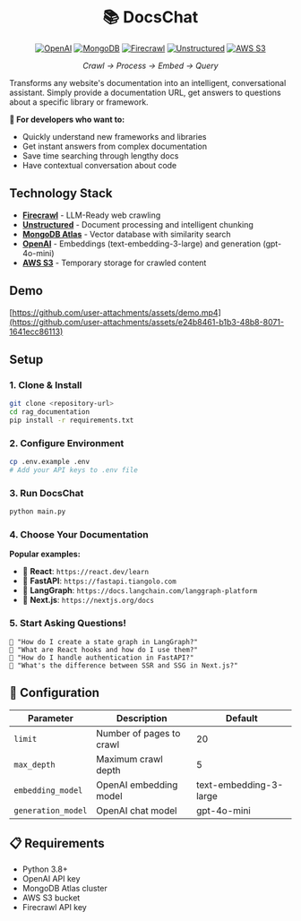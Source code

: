 <div align="center">

# 📚 DocsChat

[![OpenAI](https://img.shields.io/badge/OpenAI-4A4A55?style=for-the-badge&logo=openai)](https://openai.com)
[![MongoDB](https://img.shields.io/badge/-MongoDB-13aa52?style=for-the-badge&logo=mongodb&logoColor=white)](https://mongodb.com)
[![Firecrawl](https://img.shields.io/badge/Firecrawl-orange?style=for-the-badge)](https://firecrawl.dev)
[![Unstructured](https://img.shields.io/badge/Unstructured-purple?style=for-the-badge)](https://unstructured.io)
[![AWS S3](https://img.shields.io/badge/AWS%20S3-FF9900?style=for-the-badge&logo=amazons3&logoColor=white)](https://aws.amazon.com/s3)

*Crawl → Process → Embed → Query*

</div>

Transforms any website's documentation into an intelligent, conversational assistant. Simply provide a documentation URL, get answers to questions about a specific library or framework.

**🎯 For developers who want to:**
- Quickly understand new frameworks and libraries
- Get instant answers from complex documentation
- Save time searching through lengthy docs
- Have contextual conversation about code

## Technology Stack

- **[Firecrawl](https://firecrawl.dev)** -  LLM-Ready web crawling
- **[Unstructured](https://unstructured.io)** - Document processing and intelligent chunking
- **[MongoDB Atlas](https://mongodb.com/atlas)** - Vector database with similarity search
- **[OpenAI](https://openai.com)** - Embeddings (text-embedding-3-large) and generation (gpt-4o-mini)
- **[AWS S3](https://aws.amazon.com/s3)** - Temporary storage for crawled content

## Demo

[https://github.com/user-attachments/assets/demo.mp4](https://github.com/user-attachments/assets/e24b8461-b1b3-48b8-8071-1641ecc86113)

## Setup

### 1. Clone & Install
```bash
git clone <repository-url>
cd rag_documentation
pip install -r requirements.txt
```

### 2. Configure Environment
```bash
cp .env.example .env
# Add your API keys to .env file
```

### 3. Run DocsChat
```bash
python main.py
```

### 4. Choose Your Documentation
**Popular examples:**
- 🔗 **React**: `https://react.dev/learn`
- 🔗 **FastAPI**: `https://fastapi.tiangolo.com`
- 🔗 **LangGraph**: `https://docs.langchain.com/langgraph-platform`
- 🔗 **Next.js**: `https://nextjs.org/docs`

### 5. Start Asking Questions!
```
💭 "How do I create a state graph in LangGraph?"
💭 "What are React hooks and how do I use them?"
💭 "How do I handle authentication in FastAPI?"
💭 "What's the difference between SSR and SSG in Next.js?"
```

## 🔧 Configuration

| Parameter | Description | Default |
|-----------|-------------|----------|
| `limit` | Number of pages to crawl | 20 |
| `max_depth` | Maximum crawl depth | 5 |
| `embedding_model` | OpenAI embedding model | text-embedding-3-large |
| `generation_model` | OpenAI chat model | gpt-4o-mini |

## 📋 Requirements

- Python 3.8+
- OpenAI API key
- MongoDB Atlas cluster
- AWS S3 bucket
- Firecrawl API key
